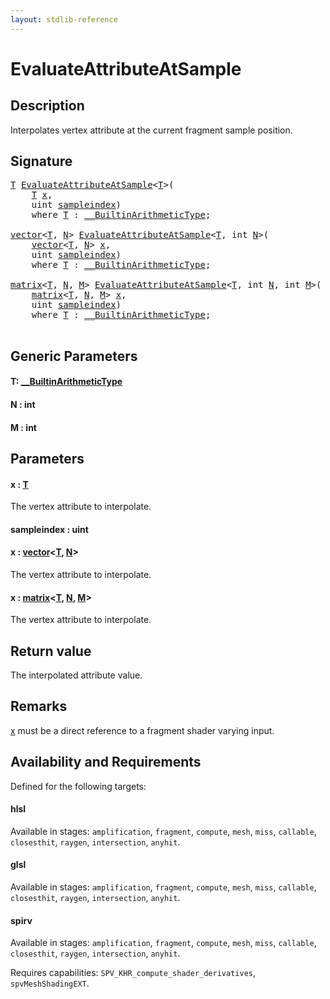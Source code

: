 ```yaml
---
layout: stdlib-reference
---
```


# EvaluateAttributeAtSample

## Description

Interpolates vertex attribute at the current fragment sample position.



## Signature 

<pre>
<a href="evaluateattributeatsample-08hj.html#typeparam-T" class="code_type">T</a> <a href="evaluateattributeatsample-08hj.html">EvaluateAttributeAtSample</a>&lt;<a href="evaluateattributeatsample-08hj.html#typeparam-T" class="code_type">T</a>&gt;(
    <a href="evaluateattributeatsample-08hj.html#typeparam-T" class="code_type">T</a> <a href="evaluateattributeatsample-08hj.html#decl-x" class="code_param">x</a>,
    <span class="code_keyword">uint</span> <a href="evaluateattributeatsample-08hj.html#decl-sampleindex" class="code_param">sampleindex</a>)
    <span class='code_keyword'>where</span> <a href="evaluateattributeatsample-08hj.html#typeparam-T" class="code_type">T</a> : <a href="../interfaces/0_builtinarithmetictype-029j/index.html" class="code_type">__BuiltinArithmeticType</a>;

<a href="../types/vector/index.html" class="code_type">vector</a>&lt;<a href="evaluateattributeatsample-08hj.html#typeparam-T" class="code_type">T</a>, <a href="evaluateattributeatsample-08hj.html#decl-N" class="code_var">N</a>&gt; <a href="evaluateattributeatsample-08hj.html">EvaluateAttributeAtSample</a>&lt;<a href="evaluateattributeatsample-08hj.html#typeparam-T" class="code_type">T</a>, <span class="code_keyword">int</span> <a href="evaluateattributeatsample-08hj.html#decl-N" class="code_var">N</a>&gt;(
    <a href="../types/vector/index.html" class="code_type">vector</a>&lt;<a href="evaluateattributeatsample-08hj.html#typeparam-T" class="code_type">T</a>, <a href="evaluateattributeatsample-08hj.html#decl-N" class="code_var">N</a>&gt; <a href="evaluateattributeatsample-08hj.html#decl-x" class="code_param">x</a>,
    <span class="code_keyword">uint</span> <a href="evaluateattributeatsample-08hj.html#decl-sampleindex" class="code_param">sampleindex</a>)
    <span class='code_keyword'>where</span> <a href="evaluateattributeatsample-08hj.html#typeparam-T" class="code_type">T</a> : <a href="../interfaces/0_builtinarithmetictype-029j/index.html" class="code_type">__BuiltinArithmeticType</a>;

<a href="../types/matrix/index.html" class="code_type">matrix</a>&lt;<a href="evaluateattributeatsample-08hj.html#typeparam-T" class="code_type">T</a>, <a href="evaluateattributeatsample-08hj.html#decl-N" class="code_var">N</a>, <a href="evaluateattributeatsample-08hj.html#decl-M" class="code_var">M</a>&gt; <a href="evaluateattributeatsample-08hj.html">EvaluateAttributeAtSample</a>&lt;<a href="evaluateattributeatsample-08hj.html#typeparam-T" class="code_type">T</a>, <span class="code_keyword">int</span> <a href="evaluateattributeatsample-08hj.html#decl-N" class="code_var">N</a>, <span class="code_keyword">int</span> <a href="evaluateattributeatsample-08hj.html#decl-M" class="code_var">M</a>&gt;(
    <a href="../types/matrix/index.html" class="code_type">matrix</a>&lt;<a href="evaluateattributeatsample-08hj.html#typeparam-T" class="code_type">T</a>, <a href="evaluateattributeatsample-08hj.html#decl-N" class="code_var">N</a>, <a href="evaluateattributeatsample-08hj.html#decl-M" class="code_var">M</a>&gt; <a href="evaluateattributeatsample-08hj.html#decl-x" class="code_param">x</a>,
    <span class="code_keyword">uint</span> <a href="evaluateattributeatsample-08hj.html#decl-sampleindex" class="code_param">sampleindex</a>)
    <span class='code_keyword'>where</span> <a href="evaluateattributeatsample-08hj.html#typeparam-T" class="code_type">T</a> : <a href="../interfaces/0_builtinarithmetictype-029j/index.html" class="code_type">__BuiltinArithmeticType</a>;

</pre>

## Generic Parameters

####  <a id="typeparam-T"></a>T: [\_\_BuiltinArithmeticType](../interfaces/0_builtinarithmetictype-029j/index.html)
####  <a id="decl-N"></a>N  : int
####  <a id="decl-M"></a>M  : int

## Parameters

####  <a id="decl-x"></a>x  : [T](evaluateattributeatsample-08hj.html#typeparam-T)
The vertex attribute to interpolate.

####  <a id="decl-sampleindex"></a>sampleindex  : uint
####  <a id="decl-x"></a>x  : [vector](../types/vector/index.html)\<[T](../types/vector/index.html#typeparam-T), [N](../types/vector/index.html#decl-N)\>
The vertex attribute to interpolate.

####  <a id="decl-x"></a>x  : [matrix](../types/matrix/index.html)\<[T](../types/matrix/t-0.html), [N](../types/matrix/index.html#decl-N), [M](../types/matrix/index.html#decl-M)\>
The vertex attribute to interpolate.


## Return value
The interpolated attribute value.

## Remarks
<span class='code'><a href="evaluateattributeatsample-08hj.html#decl-x" class="code_param">x</a></span> must be a direct reference to a fragment shader varying input.


## Availability and Requirements

Defined for the following targets:

#### hlsl
Available in stages: `amplification`, `fragment`, `compute`, `mesh`, `miss`, `callable`, `closesthit`, `raygen`, `intersection`, `anyhit`.

#### glsl
Available in stages: `amplification`, `fragment`, `compute`, `mesh`, `miss`, `callable`, `closesthit`, `raygen`, `intersection`, `anyhit`.

#### spirv
Available in stages: `amplification`, `fragment`, `compute`, `mesh`, `miss`, `callable`, `closesthit`, `raygen`, `intersection`, `anyhit`.

Requires capabilities: `SPV_KHR_compute_shader_derivatives`, `spvMeshShadingEXT`.


